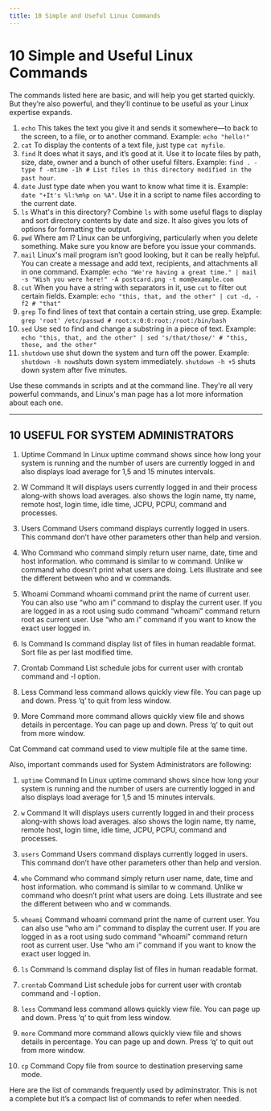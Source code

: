 ```yaml
---
title: 10 Simple and Useful Linux Commands
---
```

# 10 Simple and Useful Linux Commands
The commands listed here are basic, and will help you get started quickly. But they’re also powerful, and they’ll continue to be useful as your Linux expertise expands.
1. `echo` This takes the text you give it and sends it somewhere—to back to the screen, to a file, or to another command. Example: `echo "hello!"`
1. `cat` To display the contents of a text file, just type `cat myfile`.
1. `find` It does what it says, and it’s good at it. Use it to locate files by path, size, date, owner and a bunch of other useful filters. Example: `find . -type f -mtime -1h # List files in this directory modified in the past hour`.
1. `date` Just type date when you want to know what time it is. Example: `date "+It's %l:%m%p on %A"`. Use it in a script to name files according to the current date.
1. `ls` What's in this directory? Combine `ls` with some useful flags to display and sort directory contents by date and size. It also gives you lots of options for formatting the output.
1. `pwd` Where am I? Linux can be unforgiving, particularly when you delete something. Make sure you know are before you issue your commands.
1. `mail` Linux's mail program isn’t good looking, but it can be really helpful. You can create a message and add text, recipients, and attachments all in one command. Example: `echo "We're having a great time." | mail -s "Wish you were here!" -A postcard.png -t mom@example.com`
1. `cut` When you have a string with separators in it, use `cut` to filter out certain fields. Example: `echo "this, that, and the other" | cut -d, -f2 # "that"`
1. `grep` To find lines of text that contain a certain string, use grep. Example: `grep 'root' /etc/passwd # root:x:0:0:root:/root:/bin/bash`
1. `sed` Use sed to find and change a substring in a piece of text. Example: `echo "this, that, and the other" | sed 's/that/those/' # "this, those, and the other"`
1. `shutdown` use shut down the system and turn off the power. Example: `shutdown -h now`shuts down system immediately. `shutdown -h +5` shuts down system after five minutes.

Use these commands in scripts and at the command line. They're all very powerful commands, and Linux's man page has a lot more information about each one.

***********

## 10 USEFUL FOR SYSTEM ADMINISTRATORS

1. Uptime Command
In Linux uptime command shows since how long your system is running and the number of users are currently logged in and also displays load average for 1,5 and 15 minutes intervals.

2. W Command
It will displays users currently logged in and their process along-with shows load averages. also shows the login name, tty name, remote host, login time, idle time, JCPU, PCPU, command and processes.

3. Users Command
Users command displays currently logged in users. This command don’t have other parameters other than help and version.

4. Who Command
who command simply return user name, date, time and host information. who command is similar to w command. Unlike w command who doesn’t print what users are doing. Lets illustrate and see the different between who and w commands.

5. Whoami Command
whoami command print the name of current user. You can also use “who am i” command to display the current user. If you are logged in as a root using sudo command “whoami” command return root as current user. Use “who am i” command if you want to know the exact user logged in.

6. ls Command
ls command display list of files in human readable format.
Sort file as per last modified time.

7. Crontab Command
List schedule jobs for current user with crontab command and -l option.

8. Less Command
less command allows quickly view file. You can page up and down. Press ‘q‘ to quit from less window.

9. More Command
more command allows quickly view file and shows details in percentage. You can page up and down. Press ‘q‘ to quit out from more window.

Cat Command
cat command used to view multiple file at the same time.

Also, important commands used for System Administrators are following:

1. `uptime` Command
In Linux uptime command shows since how long your system is running and the number of users are currently logged in and also displays load average for 1,5 and 15 minutes intervals.

2. `w` Command
It will displays users currently logged in and their process along-with shows load averages. also shows the login name, tty name, remote host, login time, idle time, JCPU, PCPU, command and processes.

3. `users` Command
Users command displays currently logged in users. This command don’t have other parameters other than help and version.

4. `who` Command
who command simply return user name, date, time and host information. who command is similar to w command. Unlike w command who doesn’t print what users are doing. Lets illustrate and see the different between who and w commands.

5. `whoami` Command
whoami command print the name of current user. You can also use “who am i” command to display the current user. If you are logged in as a root using sudo command “whoami” command return root as current user. Use “who am i” command if you want to know the exact user logged in.

6. `ls` Command
ls command display list of files in human readable format.

7. `crontab` Command
List schedule jobs for current user with crontab command and -l option.

8. `less` Command
less command allows quickly view file. You can page up and down. Press ‘q‘ to quit from less window.

9. `more` Command
more command allows quickly view file and shows details in percentage. You can page up and down. Press ‘q‘ to quit out from more window.

10. `cp` Command
Copy file from source to destination preserving same mode.

Here are the list of commands frequently used by adiminstrator.
This is not a complete but it’s a compact list of commands to refer when needed. 
